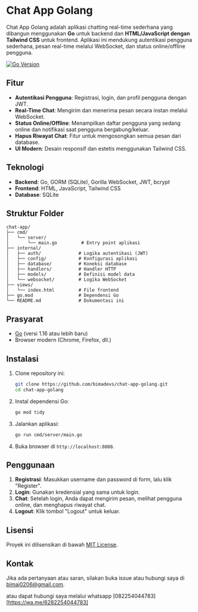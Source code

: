 # Chat App Golang

Chat App Golang adalah aplikasi chatting real-time sederhana yang dibangun menggunakan **Go** untuk backend dan **HTML/JavaScript dengan Tailwind CSS** untuk frontend. Aplikasi ini mendukung autentikasi pengguna sederhana, pesan real-time melalui WebSocket, dan status online/offline pengguna.


[![Go Version](https://img.shields.io/badge/Go-1.16+-00ADD8.svg)](https://golang.org/)


## Fitur
- **Autentikasi Pengguna**: Registrasi, login, dan profil pengguna dengan JWT.
- **Real-Time Chat**: Mengirim dan menerima pesan secara instan melalui WebSocket.
- **Status Online/Offline**: Menampilkan daftar pengguna yang sedang online dan notifikasi saat pengguna bergabung/keluar.
- **Hapus Riwayat Chat**: Fitur untuk mengosongkan semua pesan dari database.
- **UI Modern**: Desain responsif dan estetis menggunakan Tailwind CSS.

## Teknologi
- **Backend**: Go, GORM (SQLite), Gorilla WebSocket, JWT, bcrypt
- **Frontend**: HTML, JavaScript, Tailwind CSS
- **Database**: SQLite

## Struktur Folder
```
chat-app/
├── cmd/
│   └── server/
│       └── main.go         # Entry point aplikasi
├── internal/
│   ├── auth/              # Logika autentikasi (JWT)
│   ├── config/            # Konfigurasi aplikasi
│   ├── database/          # Koneksi database
│   ├── handlers/          # Handler HTTP
│   ├── models/            # Definisi model data
│   └── websocket/         # Logika WebSocket
├── views/
│   └── index.html         # File frontend
├── go.mod                 # Dependensi Go
└── README.md              # Dokumentasi ini
```

## Prasyarat
- [Go](https://golang.org/dl/) (versi 1.16 atau lebih baru)
- Browser modern (Chrome, Firefox, dll.)

## Instalasi
1. Clone repository ini:
   ```bash
   git clone https://github.com/bimadevs/chat-app-golang.git
   cd chat-app-golang
   ```

2. Instal dependensi Go:
   ```bash
   go mod tidy
   ```

3. Jalankan aplikasi:
   ```bash
   go run cmd/server/main.go
   ```

4. Buka browser di `http://localhost:8080`.

## Penggunaan
1. **Registrasi**: Masukkan username dan password di form, lalu klik "Register".
2. **Login**: Gunakan kredensial yang sama untuk login.
3. **Chat**: Setelah login, Anda dapat mengirim pesan, melihat pengguna online, dan menghapus riwayat chat.
4. **Logout**: Klik tombol "Logout" untuk keluar.

## Lisensi
Proyek ini dilisensikan di bawah [MIT License](LICENSE).

## Kontak
Jika ada pertanyaan atau saran, silakan buka issue atau hubungi saya di [bimaj0206@gmail.com](mailto:bimaj0206@gmail.com).

atau dapat hubungi saya melalui whatsapp [082254044783][https://wa.me/6282254044783]
